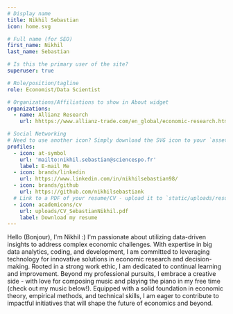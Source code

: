 ```yaml
---
# Display name
title: Nikhil Sebastian
icon: home.svg

# Full name (for SEO)
first_name: Nikhil
last_name: Sebastian

# Is this the primary user of the site?
superuser: true

# Role/position/tagline
role: Economist/Data Scientist

# Organizations/Affiliations to show in About widget
organizations:
  - name: Allianz Research
    url: hhttps://www.allianz-trade.com/en_global/economic-research.html

# Social Networking
# Need to use another icon? Simply download the SVG icon to your `assets/media/icons/` folder.
profiles:
  - icon: at-symbol
    url: 'mailto:nikhil.sebastian@sciencespo.fr'
    label: E-mail Me
  - icon: brands/linkedin
    url: https://www.linkedin.com/in/nikhilsebastian98/
  - icon: brands/github
    url: https://github.com/nikhilsebastiank
  # Link to a PDF of your resume/CV - upload it to `static/uploads/resume.pdf`
  - icon: academicons/cv
    url: uploads/CV_SebastianNikhil.pdf
    label: Download my resume
---
```


Hello (Bonjour), I'm Nikhil :) I'm passionate about utilizing data-driven insights to address complex economic challenges. With expertise in big data analytics, coding, and development, I am committed to leveraging technology for innovative solutions in economic research and decision-making. Rooted in a strong work ethic, I am dedicated to continual learning and improvement. Beyond my professional pursuits, I embrace a creative side - with love for composing music and playing the piano in my free time (check out my music below!). Equipped with a solid foundation in economic theory, empirical methods, and technical skills, I am eager to contribute to impactful initiatives that will shape the future of economics and beyond.